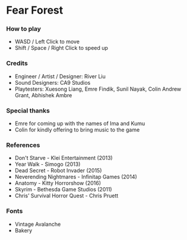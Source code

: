 # Fear Forest



### How to play

  - WASD / Left Click to move
  - Shift / Space / Right Click to speed up


### Credits

  - Engineer / Artist / Designer: River Liu
  - Sound Designers: CA9 Studios
  - Playtesters: Xuesong Liang, Emre Findik, Sunil Nayak, Colin Andrew Grant, Abhishek Ambre


### Special thanks

  - Emre for coming up with the names of Ima and Kumu
  - Colin for kindly offering to bring music to the game


### References

  - Don't Starve - Klei Entertainment (2013)
  - Year Walk - Simogo (2013)
  - Dead Secret - Robot Invader (2015)
  - Neverending Nightmares - Infinitap Games (2014)
  - Anatomy - Kitty Horrorshow (2016)
  - Skyrim - Bethesda Game Studios (2011)
  - Chris’ Survival Horror Quest - Chris Pruett


### Fonts

  - Vintage Avalanche
  - Bakery
